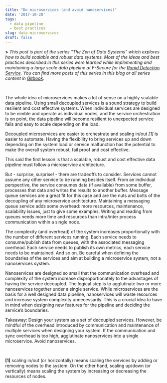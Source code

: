 ```yaml
---
title: "Do microservices (and avoid nanoservices)"
date: '2017-10-28'
tags:
  - data pipeline
  - best practices
slug: data-microservices
draft: false
---
```


**>** *This post is part of the series "The Zen of Data Systems" which explores how to build scalable and robust data systems. Most of the ideas and best practices described in this series were learned while implementing and maintaining a large scale data pipeline at F-Secure for the [Rapid Detection Service](https://www.f-secure.com/en/web/business_global/rapid-detection-service). You can find more posts of this series in this blog or all series content in [Gitbook](https://www.gitbook.com/@gpestana).*

<br>

The whole idea of microservices makes a lot of sense on a highly scalable data pipeline. Using small decoupled services is a sound strategy to build resilient and cost effective systems. When individual services are designed to be nimble and operate as individual nodes, and the service orchestration is on point, the data pipeline will become resilient to unexpected service fails and easy to scale depending on the load.

Decoupled microservices are easier to orchestrate and scaling in/out *[1]* is easier to automate. Having the flexibility to bring services up and down depending on the system load or service malfunction has the potential to make the overall system robust, fail proof and cost effective.

This said the first lesson is that a scalable, robust and cost effective data pipeline must follow a microservice architecture. 

But - surprise, surprise! -  there are tradeoffs to consider. Services cannot assume any other service to be running besides itself. From an individual perspective, the service consumes data (if available) from some buffer, processes that data and writes the results to another buffer. Message queue services are a great fit for this case and are the nuts and bolts of the decoupling of any microservice architecture. Maintaining a messaging queue service adds some overhead: more resources, maintenance, scalability issues, just to give some examples. Writing and reading from queues needs more time and resources than intra/inter process communication within a single node. 

The complexity (and overhead) of the system increases proportionally with the number of different services running. Each service needs to consume/publish data from queues, with the associated messaging overhead. Each service needs to publish its own metrics, each service needs to be maintained. And so on. Be careful when defining the boundaries of the services and aim at building a microservice system, not a nanoservices system.

Nanoservices are designed so small that the communication overhead and complexity of the system increase disproportionately to the advantages of having the service decoupled. The logical step is to agglutinate two or more nanoservices together under a single service. While microservices are the basis for a well designed data pipeline, nanoservices will waste resources and increase system complexity unnecessarily. This is a crucial idea to have in mind when designing new features for the pipeline and deciding the service’s boundaries.


Takeaway: Design your system as a set of decoupled services. However, be mindful of the overhead introduced by communication and maintenance of multiple services when designing your system. If the communication and sync overhead is too high, agglutinate nanoservices into a single microservice. Avoid nanoservices.

<br>

**[1]** scaling in/out (or horizontally) means scaling the services by adding or removing nodes to the system. On the other hand, scaling up/down (or vertically) means scaling the system by increasing or decreasing the resources of nodes.

